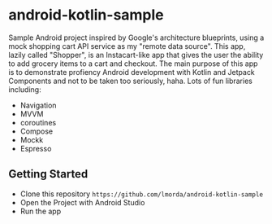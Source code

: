 # android-kotlin-sample

Sample Android project inspired by Google's architecture blueprints, using a mock shopping cart API service as my "remote data source".  This app, lazily called "Shopper", is an Instacart-like app that gives the user the ability to add grocery items to a cart and checkout.  The main purpose of this app is to demonstrate profiency Android development with Kotlin and Jetpack Components and not to be taken too seriously, haha.  Lots of fun libraries including:

* Navigation
* MVVM
* coroutines
* Compose
* Mockk
* Espresso

## Getting Started

 * Clone this repository `https://github.com/lmorda/android-kotlin-sample`
 * Open the Project with Android Studio
 * Run the app
